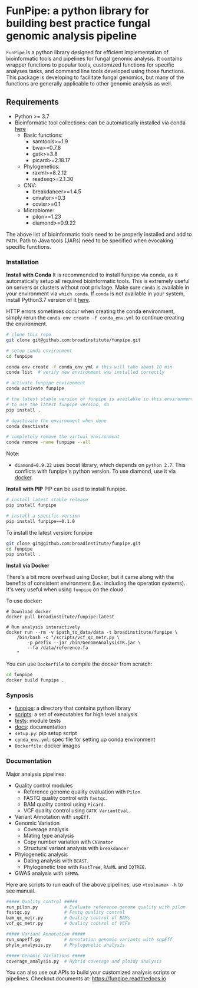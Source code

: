 # FunPipe: a python library for building best practice fungal genomic analysis pipeline

`FunPipe` is a python library designed for efficient implementation of bioinformatic tools and pipelines for fungal genomic analysis. It contains wrapper functions to popular tools, customized functions for specific analyses tasks, and command line tools developed using those functions. This package is developing to facilitate fungal genomics, but many of the functions are generally applicable to other genomic analysis as well.

## Requirements
* Python >= 3.7
* Bioinformatic tool collections: can be automatically installed via conda [here](#CONDA)
    * Basic functions:
        - samtools>=1.9
        - bwa>=0.7.8
        - gatk>=3.8
        - picard>=2.18.17
    * Phylogenetics:
        - raxml>=8.2.12
        - readseq>=2.1.30
    * CNV:
        - breakdancer>=1.4.5
        - cnvator>=0.3
        - covisr>=0.1
    * Microbiome:
        - pilon>=1.23
        - diamond>=0.9.22

The above list of bioinformatic tools need to be properly installed and add to `PATH`. Path to Java tools (JARs) need to be specified when evocaking specific functions.

### Installation
**<a name='CONDA'>Install with Conda</a>**
It is recommended to install funpipe via conda, as it automatically setup all required bioinformatic tools. This is extremely useful on servers or
clusters without root privilage. Make sure `conda` is available in your environment via `which conda`. If `conda` is not available in your system, install Python3.7 version of it [here](https://conda.io/miniconda.html).

HTTP errors sometimes occur when creating the conda environment, simply rerun the `conda env create -f conda_env.yml` to continue creating the environment.

```sh
# clone this repo
git clone git@github.com:broadinstitute/funpipe.git

# setup conda environment
cd funpipe

conda env create -f conda_env.yml # this will take about 10 min
conda list  # verify new environment was installed correctly

# activate funpipe environment
conda activate funpipe

# the latest stable version of funpipe is available in this environment
# to use the latest funpipe version, do
pip install .

# deactivate the environment when done
conda deactivate

# completely remove the virtual environment
conda remove -name funpipe --all
```
Note:
* `diamond=0.9.22` uses boost library, which depends on `python 2.7`. This conflicts with funpipe's python version. To use diamond, use it via [docker](#DOCKER).


**Install with PIP**
PIP can be used to install funpipe.
```sh
# install latest stable release
pip install funpipe

# install a specific version
pip install funpipe==0.1.0
```

To install the latest version: funpipe
```sh
git clone git@github.com:broadinstitute/funpipe.git
cd funpipe
pip install .
```

**<a name='DOCKER'>Install via Docker</a>**

There's a bit more overhead using Docker, but it came along with the benefits of consistent  environment (i.e.: including the operation systems). It's very useful when using `funpipe` on the cloud.

To use docker:
```
# Download docker
docker pull broadinstitute/funpipe:latest

# Run analysis interactively
docker run --rm -v $path_to_data/data -t broadinstitute/funpipe \
    /bin/bash -c "/scripts/vcf_qc_metr.py \
        -p prefix --jar /bin/GenomeAnalysisTK.jar \
        --fa /data/reference.fa
    "
```

You can use `Dockerfile` to compile the docker from scratch:
```sh
cd funpipe
docker build funpipe .
```

### Synposis
* [funpipe](./funpipe): a directory that contains python library
* [scripts](./scripts): a set of executables for high level analysis
* [tests](./tests): module tests
* [docs](./docs): documentation
* `setup.py`: pip setup script
* `conda_env.yml`: spec file for setting up conda environment
* `Dockerfile`: docker images

### Documentation
Major analysis pipelines:
- Quality control modules
    - Reference genome quality evaluation with `Pilon`.
    - FASTQ quality control with `fastqc`.
    - BAM quality control using `Picard`.
    - VCF quality control using `GATK VariantEval`.
- Variant Annotation with `snpEff`.
- Genomic Variation
    - Coverage analysis
    - Mating type analysis
    - Copy number variation with `CNVnator`
    - Structural variant analysis with `breakdancer`
- Phylogenetic analysis
  - Dating analysis with `BEAST`.
  - Phylogenetic tree with `FastTree`, `RAxML` and `IQTREE`.
- GWAS analysis with `GEMMA`.

Here are scripts to run each of the above pipelines, use `<toolname> -h` to see manual.
```sh
##### Quality control #####
run_pilon.py          # Evaluate reference genome quality with pilon
fastqc.py             # Fastq quality control
bam_qc_metr.py        # Quality control of BAMs
vcf_qc_metr.py        # Quality control of VCFs

##### Variant Annotation #####
run_snpeff.py         # Annotation genomic variants with snpEff
phylo_analysis.py     # Phylogenetic analysis

##### Genomic Variations #####
coverage_analysis.py  # Hybrid coverage and ploidy analysis

```
You can also use out APIs to build your customized analysis scripts or pipelines. Checkout documents at: https://funpipe.readthedocs.io

